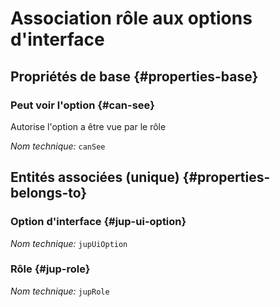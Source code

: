 # Association rôle aux options d'interface
<!--- THIS FILE IS GENERATED PLEASE DO NOT EDIT IT DIRECTLY --->



<OH code="jupRoleToJupUiOption"/>






## Propriétés de base {#properties-base}
    
### Peut voir l'option {#can-see}

Autorise l'option a être vue par le rôle

*Nom technique:* ```canSee```
<PH code="jupRoleToJupUiOption:canSee"/>

    

## Entités associées (unique) {#properties-belongs-to}

### Option d'interface {#jup-ui-option}



*Nom technique:* ```jupUiOption```
<PH code="jupRoleToJupUiOption:jupUiOption"/>

### Rôle {#jup-role}



*Nom technique:* ```jupRole```
<PH code="jupRoleToJupUiOption:jupRole"/>






